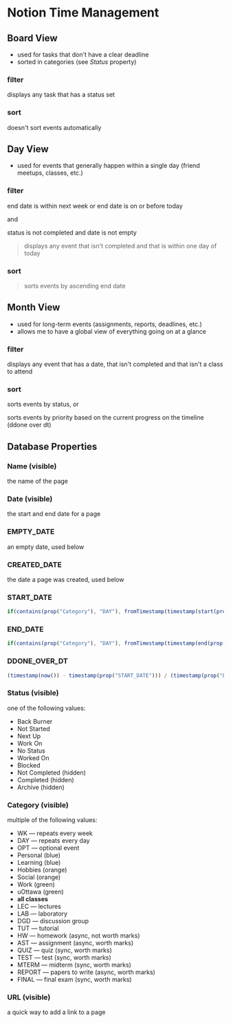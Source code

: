 # Notion Time Management

## Board View

- used for tasks that don't have a clear deadline
- sorted in categories (see *Status* property)

### filter

displays any task that has a status set

### sort

doesn't sort events automatically

## Day View

- used for events that generally happen within a single day (friend meetups, classes, etc.)

### filter

end date is within next week or end date is on or before today

and

status is not completed and date is not empty

> displays any event that isn't completed and that is within one day of today
> 

### sort

> sorts events by ascending end date
> 

## Month View

- used for long-term events (assignments, reports, deadlines, etc.)
- allows me to have a global view of everything going on at a glance

### filter

displays any event that has a date, that isn't completed and that isn't a class to attend

### sort

sorts events by status, or

sorts events by priority based on the current progress on the timeline (ddone over dt)

## Database Properties

### Name (visible)

the name of the page

### Date (visible)

the start and end date for a page

### EMPTY_DATE

an empty date, used below

### CREATED_DATE

the date a page was created, used below

### START_DATE

```jsx
if(contains(prop("Category"), "DAY"), fromTimestamp(timestamp(start(prop("Date"))) % 86400000 + floor(timestamp(now()) / 86400000) * 86400000), if(contains(prop("Category"), "WK") or contains(prop("Category"), "LEC") or contains(prop("Category"), "DGD") or contains(prop("Category"), "LAB") or contains(prop("Category"), "TUT"), fromTimestamp((timestamp(start(prop("Date"))) - timestamp(now()) % 604800000 + 86400000) % 604800000 + timestamp(now()) % 604800000 - 86400000 + floor(timestamp(now()) / 604800000) * 604800000), if(prop("Status") == "Not Completed", end(prop("Date")), if(start(prop("Date")) != end(prop("Date")), start(prop("Date")), if(not empty(prop("Date")), prop("CREATED_DATE"), prop("EMPTY_DATE"))))))
```

### END_DATE

```jsx
if(contains(prop("Category"), "DAY"), fromTimestamp(timestamp(end(prop("Date"))) % 86400000 + floor(timestamp(now()) / 86400000) * 86400000), if(contains(prop("Category"), "WK") or contains(prop("Category"), "LEC") or contains(prop("Category"), "DGD") or contains(prop("Category"), "LAB") or contains(prop("Category"), "TUT"), fromTimestamp((timestamp(end(prop("Date"))) - timestamp(now()) % 604800000 + 86400000) % 604800000 + timestamp(now()) % 604800000 - 86400000 + floor(timestamp(now()) / 604800000) * 604800000), if(start(prop("Date")) != end(prop("Date")), end(prop("Date")), if(not empty(prop("Date")), end(prop("Date")), prop("EMPTY_DATE")))))
```

### DDONE_OVER_DT

```jsx
(timestamp(now()) - timestamp(prop("START_DATE"))) / (timestamp(prop("END_DATE")) - timestamp(prop("START_DATE")) + 1000)
```

### Status (visible)

one of the following values:

- Back Burner
- Not Started
- Next Up
- Work On
- No Status
- Worked On
- Blocked
- Not Completed (hidden)
- Completed (hidden)
- Archive (hidden)

### Category (visible)

multiple of the following values:

- WK — repeats every week
- DAY — repeats every day
- OPT — optional event
- Personal (blue)
- Learning (blue)
- Hobbies (orange)
- Social (orange)
- Work (green)
- uOttawa (green)
- **all classes**
- LEC — lectures
- LAB — laboratory
- DGD — discussion group
- TUT — tutorial
- HW — homework (async, not worth marks)
- AST — assignment (async, worth marks)
- QUIZ — quiz (sync, worth marks)
- TEST — test (sync, worth marks)
- MTERM — midterm (sync, worth marks)
- REPORT — papers to write (async, worth marks)
- FINAL — final exam (sync, worth marks)

### URL (visible)

a quick way to add a link to a page